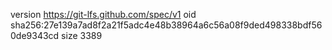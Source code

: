 version https://git-lfs.github.com/spec/v1
oid sha256:27e139a7ad8f2a21f5adc4e48b38964a6c56a08f9ded498338bdf560de9343cd
size 3389
